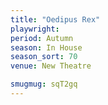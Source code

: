 ```yaml
---
title: "Oedipus Rex"
playwright:
period: Autumn
season: In House
season_sort: 70
venue: New Theatre

smugmug: sqT2gq
---
```

